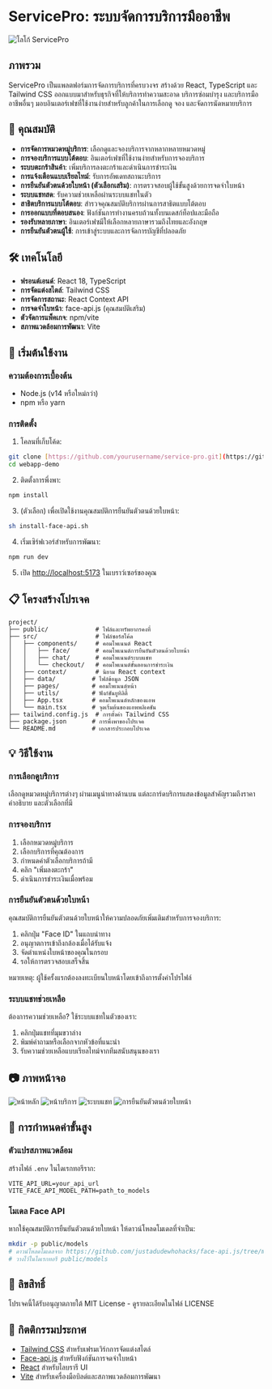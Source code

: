 # ServicePro: ระบบจัดการบริการมืออาชีพ

![โลโก้ ServicePro](https://via.placeholder.com/1200x400?text=ServicePro)

## ภาพรวม

ServicePro เป็นแพลตฟอร์มการจัดการบริการที่ครบวงจร สร้างด้วย React, TypeScript และ Tailwind CSS ออกแบบมาสำหรับธุรกิจที่ให้บริการทำความสะอาด บริการซ่อมบำรุง และบริการมืออาชีพอื่นๆ มอบอินเตอร์เฟซที่ใช้งานง่ายสำหรับลูกค้าในการเลือกดู จอง และจัดการนัดหมายบริการ

## 🌟 คุณสมบัติ

- **การจัดการหมวดหมู่บริการ**: เลือกดูและจองบริการจากหลากหลายหมวดหมู่
- **การจองบริการแบบโต้ตอบ**: อินเตอร์เฟซที่ใช้งานง่ายสำหรับการจองบริการ
- **ระบบตะกร้าสินค้า**: เพิ่มบริการลงตะกร้าและดำเนินการชำระเงิน
- **การแจ้งเตือนแบบเรียลไทม์**: รับการอัพเดทสถานะบริการ
- **การยืนยันตัวตนด้วยใบหน้า (ตัวเลือกเสริม)**: การตรวจสอบผู้ใช้ขั้นสูงด้วยการจดจำใบหน้า
- **ระบบแชทสด**: รับความช่วยเหลือผ่านระบบแชทในตัว
- **สาธิตบริการแบบโต้ตอบ**: สำรวจคุณสมบัติบริการผ่านการสาธิตแบบโต้ตอบ
- **การออกแบบที่ตอบสนอง**: ฟังก์ชันการทำงานครบถ้วนทั้งบนเดสก์ท็อปและมือถือ
- **รองรับหลายภาษา**: อินเตอร์เฟซมีให้เลือกหลายภาษารวมถึงไทยและอังกฤษ
- **การยืนยันตัวตนผู้ใช้**: การเข้าสู่ระบบและการจัดการบัญชีที่ปลอดภัย

## 🛠️ เทคโนโลยี

- **ฟรอนต์เอนด์**: React 18, TypeScript
- **การจัดแต่งสไตล์**: Tailwind CSS
- **การจัดการสถานะ**: React Context API
- **การจดจำใบหน้า**: face-api.js (คุณสมบัติเสริม)
- **ตัวจัดการแพ็คเกจ**: npm/vite
- **สภาพแวดล้อมการพัฒนา**: Vite

## 🚀 เริ่มต้นใช้งาน

### ความต้องการเบื้องต้น

- Node.js (v14 หรือใหม่กว่า)
- npm หรือ yarn

### การติดตั้ง

1. โคลนที่เก็บโค้ด:
```bash
git clone [https://github.com/yourusername/service-pro.git](https://github.com/faryporza/webapp-demo.git)
cd webapp-demo
```

2. ติดตั้งการพึ่งพา:
```bash
npm install
```

3. (ตัวเลือก) เพื่อเปิดใช้งานคุณสมบัติการยืนยันตัวตนด้วยใบหน้า:
```bash
sh install-face-api.sh
```

4. เริ่มเซิร์ฟเวอร์สำหรับการพัฒนา:
```bash
npm run dev
```

5. เปิด [http://localhost:5173](http://localhost:5173) ในเบราว์เซอร์ของคุณ

## 📋 โครงสร้างโปรเจค

```
project/
├── public/             # ไฟล์และทรัพยากรคงที่
├── src/                # ไฟล์ซอร์สโค้ด
│   ├── components/     # คอมโพเนนต์ React
│   │   ├── face/       # คอมโพเนนต์การยืนยันตัวตนด้วยใบหน้า
│   │   ├── chat/       # คอมโพเนนต์ระบบแชท
│   │   └── checkout/   # คอมโพเนนต์ขั้นตอนการชำระเงิน
│   ├── context/        # นิยาม React context
│   ├── data/          # ไฟล์ข้อมูล JSON
│   ├── pages/         # คอมโพเนนต์หน้า
│   ├── utils/         # ฟังก์ชันยูทิลิตี้
│   ├── App.tsx        # คอมโพเนนต์หลักของแอพ
│   └── main.tsx       # จุดเริ่มต้นของแอพพลิเคชัน
├── tailwind.config.js  # การตั้งค่า Tailwind CSS
├── package.json       # การพึ่งพาของโปรเจค
└── README.md          # เอกสารประกอบโปรเจค
```

## 💡 วิธีใช้งาน

### การเลือกดูบริการ

เลือกดูหมวดหมู่บริการต่างๆ ผ่านเมนูนำทางด้านบน แต่ละการ์ดบริการแสดงข้อมูลสำคัญรวมถึงราคา คำอธิบาย และตัวเลือกที่มี

### การจองบริการ

1. เลือกหมวดหมู่บริการ
2. เลือกบริการที่คุณต้องการ
3. กำหนดค่าตัวเลือกบริการถ้ามี
4. คลิก "เพิ่มลงตะกร้า"
5. ดำเนินการชำระเงินเมื่อพร้อม

### การยืนยันตัวตนด้วยใบหน้า

คุณสมบัติการยืนยันตัวตนด้วยใบหน้าให้ความปลอดภัยเพิ่มเติมสำหรับการจองบริการ:

1. คลิกปุ่ม "Face ID" ในแถบนำทาง
2. อนุญาตการเข้าถึงกล้องเมื่อได้รับแจ้ง
3. จัดตำแหน่งใบหน้าของคุณในกรอบ
4. รอให้การตรวจสอบเสร็จสิ้น

หมายเหตุ: ผู้ใช้ครั้งแรกต้องลงทะเบียนใบหน้าโดยเข้าถึงการตั้งค่าโปรไฟล์

### ระบบแชทช่วยเหลือ

ต้องการความช่วยเหลือ? ใช้ระบบแชทในตัวของเรา:

1. คลิกปุ่มแชทที่มุมขวาล่าง
2. พิมพ์คำถามหรือเลือกจากหัวข้อที่แนะนำ
3. รับความช่วยเหลือแบบเรียลไทม์จากทีมสนับสนุนของเรา

## 📷 ภาพหน้าจอ

![หน้าหลัก](https://via.placeholder.com/800x450?text=หน้าหลัก)
![หน้าบริการ](https://via.placeholder.com/800x450?text=หน้าบริการ)
![ระบบแชท](https://via.placeholder.com/800x450?text=ระบบแชท)
![การยืนยันตัวตนด้วยใบหน้า](https://via.placeholder.com/800x450?text=การยืนยันตัวตนด้วยใบหน้า)

## 🧰 การกำหนดค่าขั้นสูง

### ตัวแปรสภาพแวดล้อม

สร้างไฟล์ `.env` ในไดเรกทอรีราก:

```
VITE_API_URL=your_api_url
VITE_FACE_API_MODEL_PATH=path_to_models
```

### โมเดล Face API

หากใช้คุณสมบัติการยืนยันตัวตนด้วยใบหน้า ให้ดาวน์โหลดโมเดลที่จำเป็น:

```bash
mkdir -p public/models
# ดาวน์โหลดโมเดลจาก https://github.com/justadudewhohacks/face-api.js/tree/master/weights
# วางไว้ในไดเรกทอรี public/models
```

## 📝 ลิขสิทธิ์

โปรเจคนี้ได้รับอนุญาตภายใต้ MIT License - ดูรายละเอียดในไฟล์ LICENSE

## 🙏 กิตติกรรมประกาศ

- [Tailwind CSS](https://tailwindcss.com/) สำหรับเฟรมเวิร์กการจัดแต่งสไตล์
- [Face-api.js](https://github.com/justadudewhohacks/face-api.js/) สำหรับฟังก์ชันการจดจำใบหน้า
- [React](https://reactjs.org/) สำหรับไลบรารี UI
- [Vite](https://vitejs.dev/) สำหรับเครื่องมือบิลด์และสภาพแวดล้อมการพัฒนา

